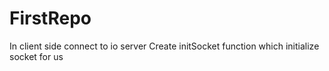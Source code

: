 # FirstRepo

In client side connect to io server
Create initSocket function which initialize socket for us 